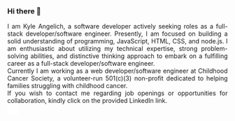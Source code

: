 ### Hi there 👋

<div align="justify">
    I am Kyle Angelich, a software developer actively seeking roles as a full-stack developer/software engineer. Presently, I am focused on building a solid understanding of programming, JavaScript, HTML, CSS, and node.js. I am enthusiastic about utilizing my technical expertise, strong problem-solving abilities, and distinctive thinking approach to embark on a fulfilling career as a full-stack developer/software engineer.
</div>

<div align="justify">
    Currently I am working as a web developer/software engineer at Childhood Cancer Society, a volunteer-run 501(c)(3) non-profit dedicated to helping families struggling with childhood cancer.
</div>

<div align="justify">
    If you wish to contact me regarding job openings or opportunities for collaboration, kindly click on the provided LinkedIn link.
    </br><a href=https://www.linkedin.com/in/kyle-a-090008233/> <img src="/images/logos/linkedin.png" height=25></a>
</div>

<!--
**KyleA99/KyleA99** is a ✨ _special_ ✨ repository because its `README.md` (this file) appears on your GitHub profile.

Here are some ideas to get you started:

- 🔭 I’m currently working on ...
- 🌱 I’m currently learning ...
- 👯 I’m looking to collaborate on ...
- 🤔 I’m looking for help with ...
- 💬 Ask me about ...
- 📫 How to reach me: ...
- 😄 Pronouns: ...
- ⚡ Fun fact: ...
-->

